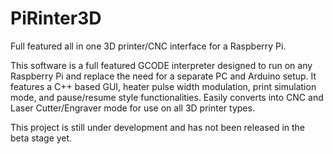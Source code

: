 # PiRinter3D
Full featured all in one 3D printer/CNC interface for a Raspberry Pi. 

This software is a full featured GCODE interpreter designed to run on any Raspberry Pi and replace the need for a separate PC and Arduino setup. It features a C++ based GUI, heater pulse width modulation, print simulation mode, and pause/resume style functionalities. Easily converts into CNC and Laser Cutter/Engraver mode for use on all 3D printer types.

This project is still under development and has not been released in the beta stage yet.
